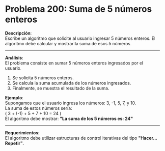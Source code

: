 # **Problema 200: Suma de 5 números enteros**

**Descripción**:  
Escribe un algoritmo que solicite al usuario ingresar 5 números enteros. El algoritmo debe calcular y mostrar la suma de esos 5 números.

---

**Análisis**:  
El problema consiste en sumar 5 números enteros ingresados por el usuario.  
1. Se solicita 5 números enteros.
2. Se calcula la suma acumulada de los números ingresados.
3. Finalmente, se muestra el resultado de la suma.

**Ejemplo**:  
Supongamos que el usuario ingresa los números: 3, -1, 5, 7, y 10.  
La suma de estos números sería:  
\( 3 + (-1) + 5 + 7 + 10 = 24 \)  
El algoritmo debe mostrar: **"La suma de los 5 números es: 24"**

---

**Requerimientos**:  
El algoritmo debe utilizar estructuras de control iterativas del tipo **"Hacer... Repetir"**.
